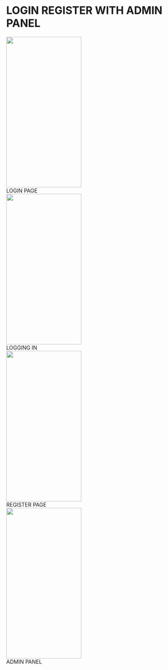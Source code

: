 # LOGIN REGISTER WITH ADMIN PANEL 
<div>
<div style:"float:left; max-width:10%; max-height:400px;align:right " ><img src="https://user-images.githubusercontent.com/118901793/211683425-274b88ab-8d20-4a49-8852-897704e3d68f.jpg" width="200" height="400" />
  <br>
LOGIN PAGE 
</div>
<div><img src="https://user-images.githubusercontent.com/118901793/211683822-3ac7460c-c815-4093-9e6a-2a055e8dd0c0.jpg" width="200" height="400" />
  <br>
LOGGING IN
</div>
<div><img src="https://user-images.githubusercontent.com/118901793/211683968-8afc5f32-57c1-4f3c-88c7-513727fb5be0.jpg" width="200" height="400" />
  <br>
REGISTER PAGE
</div>
<div style:"float:right; max-width:200px; max-height:400px"><img src="https://user-images.githubusercontent.com/118901793/211683964-3f037683-45e1-43ac-93b5-21c7212a2f51.jpg" width="200" height="400" />
  <br>
ADMIN PANEL
</div>
</div>


